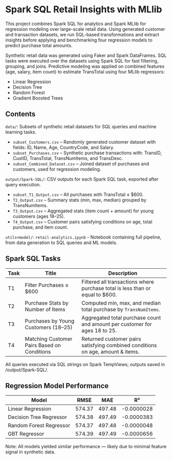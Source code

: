 # Spark SQL Retail Insights with MLlib

This project combines Spark SQL for analytics and Spark MLlib for regression modeling over large-scale retail data. Using generated customer and transaction datasets, we run SQL-based transformations and extract insights before applying and benchmarking four regression models to predict purchase total amounts.

Synthetic retail data was generated using Faker and Spark DataFrames. SQL tasks were executed over the datasets using Spark SQL for fast filtering, grouping, and joins. Predictive modeling was applied on combined features (age, salary, item count) to estimate TransTotal using four MLlib regressors:
- Linear Regression  
- Decision Tree  
- Random Forest  
- Gradient Boosted Trees

## Contents  

`data/`: Subsets of synthetic retail datasets for SQL queries and machine learning tasks.  
- `subset_Customers.csv` – Randomly generated customer dataset with fields: ID, Name, Age, CountryCode, and Salary.  
- `subset_Purchases.csv` – Synthetic purchase transactions with: TransID, CustID, TransTotal, TransNumItems, and TransDesc.
- `subset_Combined_Dataset.csv` – Joined dataset of purchases and customers, used for regression modeling.

`output/Spark-SQL/`: CSV outputs for each Spark SQL task, exported after query execution.  
- `subset_T1_Output.csv` – All purchases with TransTotal ≤ $600.
- `T2_Output.csv` – Summary stats (min, max, median) grouped by TransNumItems.
- `T3_Output.csv` – Aggregated stats (item count + amount) for young customers (ages 18–25).
- `T4_Output.csv` – Customer pairs satisfying conditions on age, total purchase, and item count.

`utils+model/`: `retail-analytics.ipynb` - Notebook containing full pipeline, from data generation to SQL queries and ML models.  

## Spark SQL Tasks  

| **Task** | **Title**                                   | **Description**                                                                |
| -------- | ------------------------------------------- | ------------------------------------------------------------------------------ |
| T1       | Filter Purchases ≤ \$600                    | Filtered all transactions where purchase total is less than or equal to \$600. |
| T2       | Purchase Stats by Number of Items           | Computed min, max, and median total purchase by `TransNumItems`.               |
| T3       | Purchases by Young Customers (18–25)        | Aggregated total purchase count and amount per customer for ages 18 to 25.     |
| T4       | Matching Customer Pairs Based on Conditions | Returned customer pairs satisfying combined conditions on age, amount & items. |

All queries executed via SQL strings on Spark TempViews; outputs saved in /output/Spark-SQL/.   

## Regression Model Performance
| **Model**               | **RMSE** | **MAE** | **R²**     |
| ----------------------- | -------- | ------- | ---------- |
| Linear Regression       | 574.37   | 497.48  | -0.0000028 |
| Decision Tree Regressor | 574.38   | 497.49  | -0.0000383 |
| Random Forest Regressor | 574.37   | 497.48  | -0.0000048 |
| GBT Regressor           | 574.39   | 497.49  | -0.0000656 |

Note: All models yielded similar performance — likely due to minimal feature signal in synthetic data.
